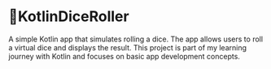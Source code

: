 # 🌟KotlinDiceRoller
A simple Kotlin app that simulates rolling a dice. The app allows users to roll a virtual dice and displays the result. This project is part of my learning journey with Kotlin and focuses on basic app development concepts.
